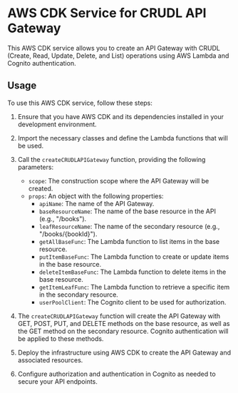 # AWS CDK Service for CRUDL API Gateway

This AWS CDK service allows you to create an API Gateway with CRUDL (Create, Read, Update, Delete, and List) operations using AWS Lambda and Cognito authentication.

## Usage

To use this AWS CDK service, follow these steps:

1. Ensure that you have AWS CDK and its dependencies installed in your development environment.

2. Import the necessary classes and define the Lambda functions that will be used.

3. Call the `createCRUDLAPIGateway` function, providing the following parameters:
   - `scope`: The construction scope where the API Gateway will be created.
   - `props`: An object with the following properties:
     - `apiName`: The name of the API Gateway.
     - `baseResourceName`: The name of the base resource in the API (e.g., "/books").
     - `leafResourceName`: The name of the secondary resource (e.g., "/books/{bookId}").
     - `getAllBaseFunc`: The Lambda function to list items in the base resource.
     - `putItemBaseFunc`: The Lambda function to create or update items in the base resource.
     - `deleteItemBaseFunc`: The Lambda function to delete items in the base resource.
     - `getItemLeafFunc`: The Lambda function to retrieve a specific item in the secondary resource.
     - `userPoolClient`: The Cognito client to be used for authorization.

4. The `createCRUDLAPIGateway` function will create the API Gateway with GET, POST, PUT, and DELETE methods on the base resource, as well as the GET method on the secondary resource. Cognito authentication will be applied to these methods.

5. Deploy the infrastructure using AWS CDK to create the API Gateway and associated resources.

6. Configure authorization and authentication in Cognito as needed to secure your API endpoints.
